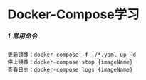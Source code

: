 # Docker-Compose学习

##### 1.常用命令

```
更新镜像：docker-compose -f ./*.yaml up -d
停止镜像：docker-compose stop {imageName}
查看日志：docker-compose logs {imageName}
```
